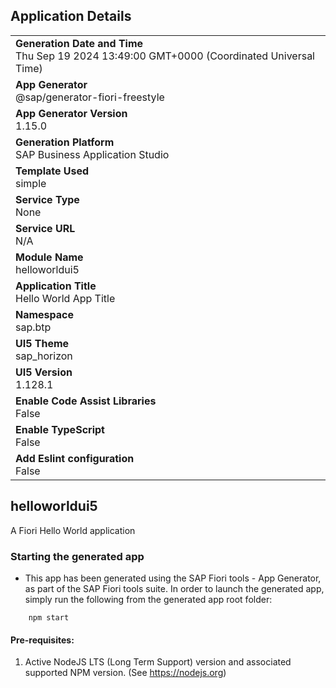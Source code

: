 ## Application Details
|               |
| ------------- |
|**Generation Date and Time**<br>Thu Sep 19 2024 13:49:00 GMT+0000 (Coordinated Universal Time)|
|**App Generator**<br>@sap/generator-fiori-freestyle|
|**App Generator Version**<br>1.15.0|
|**Generation Platform**<br>SAP Business Application Studio|
|**Template Used**<br>simple|
|**Service Type**<br>None|
|**Service URL**<br>N/A|
|**Module Name**<br>helloworldui5|
|**Application Title**<br>Hello World App Title|
|**Namespace**<br>sap.btp|
|**UI5 Theme**<br>sap_horizon|
|**UI5 Version**<br>1.128.1|
|**Enable Code Assist Libraries**<br>False|
|**Enable TypeScript**<br>False|
|**Add Eslint configuration**<br>False|

## helloworldui5

A Fiori Hello World application

### Starting the generated app

-   This app has been generated using the SAP Fiori tools - App Generator, as part of the SAP Fiori tools suite.  In order to launch the generated app, simply run the following from the generated app root folder:

```
    npm start
```

#### Pre-requisites:

1. Active NodeJS LTS (Long Term Support) version and associated supported NPM version.  (See https://nodejs.org)


